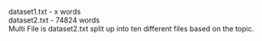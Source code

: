 dataset1.txt - x words<br>
dataset2.txt - 74824 words<br>
Multi File is dataset2.txt split up into ten different files based on the topic.
